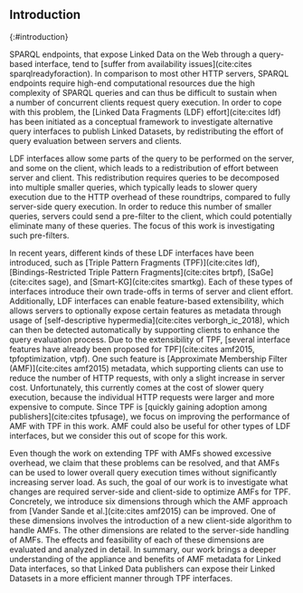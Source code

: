 ## Introduction
{:#introduction}

SPARQL endpoints,
that expose Linked Data on the Web through a query-based interface,
tend to [suffer from availability issues](cite:cites sparqlreadyforaction).
In comparison to most other HTTP servers,
SPARQL endpoints require high-end computational resources
due the high complexity of SPARQL queries
and can thus be difficult to sustain
when a number of concurrent clients request query execution.
In order to cope with this problem,
the [Linked Data Fragments (LDF) effort](cite:cites ldf)
has been initiated as a conceptual framework to investigate alternative query interfaces to publish Linked Datasets,
by redistributing the effort of query evaluation between servers and clients.

LDF interfaces allow some parts of the query to be performed on the server, and some on the client,
which leads to a redistribution of effort between server and client.
This redistribution requires queries to be decomposed into multiple smaller queries,
which typically leads to slower query execution due to the HTTP overhead of these roundtrips,
compared to fully server-side query execution.
In order to reduce this number of smaller queries,
servers could send a pre-filter to the client,
which could potentially eliminate many of these queries.
The focus of this work is investigating such pre-filters.

In recent years, different kinds of these LDF interfaces have been introduced,
such as [Triple Pattern Fragments (TPF)](cite:cites ldf),
[Bindings-Restricted Triple Pattern Fragments](cite:cites brtpf),
[SaGe](cite:cites sage),
and [Smart-KG](cite:cites smartkg).
Each of these types of interfaces introduce their own trade-offs in terms of server and client effort.
Additionally, LDF interfaces can enable feature-based extensibility,
which allows servers to optionally expose certain features as metadata through usage of [self-descriptive hypermedia](cite:cites verborgh_ic_2018),
which can then be detected automatically by supporting clients to enhance the query evaluation process.
Due to the extensibility of TPF, [several interface features have already been proposed for TPF](cite:cites amf2015, tpfoptimization, vtpf).
One such feature is [Approximate Membership Filter (AMF)](cite:cites amf2015) metadata,
which supporting clients can use to reduce the number of HTTP requests,
with only a slight increase in server cost.
Unfortunately, this currently comes at the cost of slower query execution,
because the individual HTTP requests were larger and more expensive to compute.
Since TPF is [quickly gaining adoption among publishers](cite:cites tpfusage),
we focus on improving the performance of AMF with TPF in this work.
AMF could also be useful for other types of LDF interfaces, but we consider this out of scope for this work.

Even though the work on extending TPF with AMFs showed excessive overhead,
we claim that these problems can be resolved,
and that AMFs can be used to lower overall query execution times without significantly increasing server load.
As such, the goal of our work is to investigate
what changes are required server-side and client-side
to optimize AMFs for TPF.
Concretely, we introduce six dimensions through which the AMF approach from [Vander Sande et al.](cite:cites amf2015) can be improved.
One of these dimensions involves the introduction of a new client-side algorithm to handle AMFs.
The other dimensions are related to the server-side handling of AMFs.
The effects and feasibility of each of these dimensions are evaluated and analyzed in detail.
In summary, our work brings a deeper understanding of the appliance and benefits of AMF metadata for Linked Data interfaces,
so that Linked Data publishers can expose their Linked Datasets in a more efficient manner through TPF interfaces.
